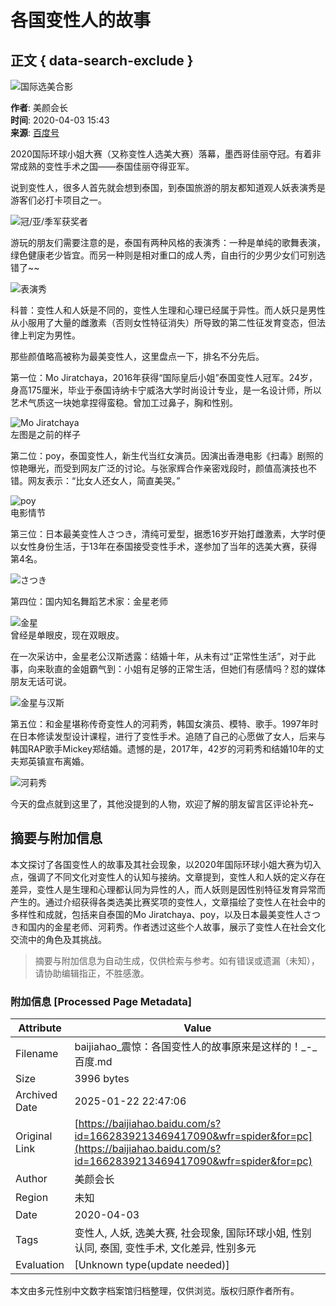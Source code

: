 # 各国变性人的故事

## 正文 { data-search-exclude }


![国际选美合影](https://pics0.baidu.com/feed/c75c10385343fbf2476dd6f705d9be8667388fcb.png@f_auto?token=5487c402a716e396c8bed14884f12750)

**作者**: 美颜会长  
**时间**: 2020-04-03 15:43  
**来源**: [百度号](https://baijiahao.baidu.com/s?id=1662839213469417090&wfr=spider&for=pc)

2020国际环球小姐大赛（又称变性人选美大赛）落幕，墨西哥佳丽夺冠。有着非常成熟的变性手术之国——泰国佳丽夺得亚军。

说到变性人，很多人首先就会想到泰国，到泰国旅游的朋友都知道观人妖表演秀是游客们必打卡项目之一。

![冠/亚/季军获奖者](https://pics2.baidu.com/feed/42a98226cffc1e17231a9756fc378205728de95a.png@f_auto?token=9e3e4ecb070f3936ba126af2da63187d)

游玩的朋友们需要注意的是，泰国有两种风格的表演秀：一种是单纯的歌舞表演，绿色健康老少皆宜。而另一种则是相对重口的成人秀，自由行的少男少女们可别选错了~~  

![表演秀](https://pics1.baidu.com/feed/5882b2b7d0a20cf41bccd6ebc0ae3f30adaf99d7.jpeg@f_auto?token=9968696b3ec96382eaec58f40f92d973)  

科普：变性人和人妖是不同的，变性人生理和心理已经属于异性。而人妖只是男性从小服用了大量的雌激素（否则女性特征消失）所导致的第二性征发育变态，但法律上判定为男性。

那些颜值略高被称为最美变性人，这里盘点一下，排名不分先后。

第一位：Mo Jiratchaya，2016年获得“国际皇后小姐”泰国变性人冠军。24岁，身高175厘米，毕业于泰国诗纳卡宁威洛大学时尚设计专业，是一名设计师，所以艺术气质这一块她拿捏得蛮稳。曾加工过鼻子，胸和性别。

![Mo Jiratchaya](https://pics3.baidu.com/feed/29381f30e924b8991eec70acdba16993087bf684.png@f_auto?token=2e30bfb65202a364b4517005265fc53c)  
左图是之前的样子

第二位：poy，泰国变性人，新生代当红女演员。因演出香港电影《扫毒》剧照的惊艳曝光，而受到网友广泛的讨论。与张家辉合作亲密戏段时，颜值高演技也不错。网友表示：“比女人还女人，简直美哭。”

![poy](https://pics3.baidu.com/feed/e850352ac65c1038a053bff604b6e715b07e8907.jpeg@f_auto?token=3af660084412a434e3cb2b916c1ec8f4)  
电影情节

第三位：日本最美变性人さつき，清纯可爱型，据悉16岁开始打雌激素，大学时便以女性身份生活，于13年在泰国接受变性手术，遂参加了当年的选美大赛，获得第4名。

![さつき](https://pics0.baidu.com/feed/9213b07eca806538025ca3fe237ad542af3482d2.jpeg@f_auto?token=24dee77a4e8c734d1eb8a11446bc50ab)

第四位：国内知名舞蹈艺术家：金星老师

![金星](https://pics1.baidu.com/feed/42166d224f4a20a4f77369bd25f5ec24730ed08d.jpeg@f_auto?token=50f3773e1b79be6c591405c5cbe0a22f)  
曾经是单眼皮，现在双眼皮。

在一次采访中，金星老公汉斯透露：结婚十年，从未有过“正常性生活”，对于此事，向来耿直的金姐霸气到：小姐有足够的正常生活，但她们有感情吗？怼的媒体朋友无话可说。

![金星与汉斯](https://pics3.baidu.com/feed/f703738da977391280ef1cff4dbef21e347ae295.jpeg@f_auto?token=75b023a68433eefb81e95bcb54e9b1a4)

第五位：和金星堪称传奇变性人的河莉秀，韩国女演员、模特、歌手。1997年时在日本修读发型设计课程，进行了变性手术。追随了自己的心愿做了女人，后来与韩国RAP歌手Mickey郑结婚。遗憾的是，2017年，42岁的河莉秀和结婚10年的丈夫郑英镇宣布离婚。

![河莉秀](https://pics6.baidu.com/feed/78310a55b319ebc4b1cb8e183781bbfa1f171629.jpeg@f_auto?token=e683dfa9a98991b6f6473056ffb37650)

今天的盘点就到这里了，其他没提到的人物，欢迎了解的朋友留言区评论补充~
<!-- tcd_original_link https://baijiahao.baidu.com/s?id=1662839213469417090&wfr=spider&for=pc -->


## 摘要与附加信息

<!-- tcd_abstract -->
本文探讨了各国变性人的故事及其社会现象，以2020年国际环球小姐大赛为切入点，强调了不同文化对变性人的认知与接纳。文章提到，变性人和人妖的定义存在差异，变性人是生理和心理都认同为异性的人，而人妖则是因性别特征发育异常而产生的。通过介绍获得各类选美比赛奖项的变性人，文章描绘了变性人在社会中的多样性和成就，包括来自泰国的Mo Jiratchaya、poy，以及日本最美变性人さつき和国内的金星老师、河莉秀。作者透过这些个人故事，展示了变性人在社会文化交流中的角色及其挑战。
<!-- tcd_abstract_end -->

> 摘要与附加信息为自动生成，仅供检索与参考。如有错误或遗漏（未知），请协助编辑指正，不胜感激。

### 附加信息 [Processed Page Metadata]

| Attribute       | Value                                  |
|-----------------|----------------------------------------|
| Filename        | baijiahao_震惊：各国变性人的故事原来是这样的！_-_百度.md                             |
| Size            | 3996 bytes                           |
| Archived Date   | 2025-01-22 22:47:06                             |
| Original Link   | [https://baijiahao.baidu.com/s?id=1662839213469417090&wfr=spider&for=pc](https://baijiahao.baidu.com/s?id=1662839213469417090&wfr=spider&for=pc)                       |
| Author          | 美颜会长                               |
| Region          | 未知                               |
| Date            | 2020-04-03                                 |
| Tags            | 变性人, 人妖, 选美大赛, 社会现象, 国际环球小姐, 性别认同, 泰国, 变性手术, 文化差异, 性别多元                                 |
| Evaluation            | [Unknown type(update needed)]                                 |
<!-- tcd_table_end -->

本文由多元性别中文数字档案馆归档整理，仅供浏览。版权归原作者所有。
